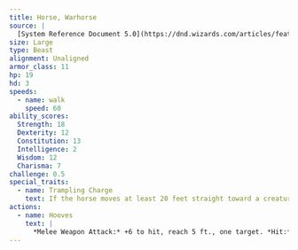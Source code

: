 ```yaml
---
title: Horse, Warhorse
source: |
  [System Reference Document 5.0](https://dnd.wizards.com/articles/features/systems-reference-document-srd)
size: Large
type: Beast
alignment: Unaligned
armor_class: 11
hp: 19
hd: 3
speeds:
  - name: walk
    speed: 60
ability_scores:
  Strength: 18
  Dexterity: 12
  Constitution: 13
  Intelligence: 2
  Wisdom: 12
  Charisma: 7
challenge: 0.5
special_traits:
  - name: Trampling Charge
    text: If the horse moves at least 20 feet straight toward a creature and then hits it with a hooves attack on the same turn, that target must succeed on a DC 14 Strength saving throw or be knocked prone. If the target is prone, the horse can make another attack with its hooves against it as a bonus action.
actions:
  - name: Hooves
    text: |
      *Melee Weapon Attack:* +6 to hit, reach 5 ft., one target. *Hit:* 11 (2d6 + 4) bludgeoning damage.
---
```

